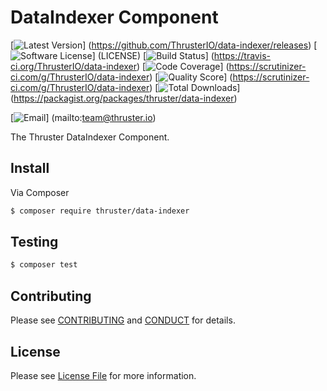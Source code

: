 # DataIndexer Component

[![Latest Version](https://img.shields.io/github/release/ThrusterIO/data-indexer.svg?style=flat-square)]
(https://github.com/ThrusterIO/data-indexer/releases)
[![Software License](https://img.shields.io/badge/license-MIT-brightgreen.svg?style=flat-square)]
(LICENSE)
[![Build Status](https://img.shields.io/travis/ThrusterIO/data-indexer.svg?style=flat-square)]
(https://travis-ci.org/ThrusterIO/data-indexer)
[![Code Coverage](https://img.shields.io/scrutinizer/coverage/g/ThrusterIO/data-indexer.svg?style=flat-square)]
(https://scrutinizer-ci.com/g/ThrusterIO/data-indexer)
[![Quality Score](https://img.shields.io/scrutinizer/g/ThrusterIO/data-indexer.svg?style=flat-square)]
(https://scrutinizer-ci.com/g/ThrusterIO/data-indexer)
[![Total Downloads](https://img.shields.io/packagist/dt/thruster/data-indexer.svg?style=flat-square)]
(https://packagist.org/packages/thruster/data-indexer)

[![Email](https://img.shields.io/badge/email-team@thruster.io-blue.svg?style=flat-square)]
(mailto:team@thruster.io)

The Thruster DataIndexer Component.


## Install

Via Composer

``` bash
$ composer require thruster/data-indexer
```


## Testing

``` bash
$ composer test
```


## Contributing

Please see [CONTRIBUTING](CONTRIBUTING.md) and [CONDUCT](CONDUCT.md) for details.


## License

Please see [License File](LICENSE) for more information.

